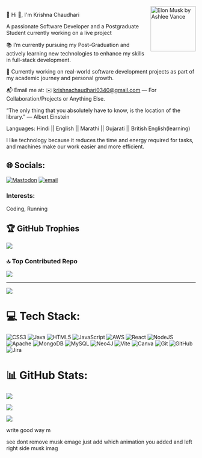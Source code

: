 <img align="right" src="https://images.bookoutlet.com/covers/large/isbn978006/9780062469670-l.jpg" width="120" alt="Elon Musk by Ashlee Vance"/>

💫 Hi 👋, I'm Krishna Chaudhari 

A passionate Software Developer and a Postgraduate Student currently working on a live project

📚 I’m currently pursuing my Post-Graduation and actively learning new technologies to enhance my skills in full-stack development.

🚀 Currently working on real-world software development projects as part of my academic journey and personal growth.

📬 Email me at: ✉️ krishnachaudhari0340@gmail.com — For Collaboration/Projects or Anything Else.

“The only thing that you absolutely have to know, is the location of the library.” — Albert Einstein

Languages:
  Hindi || English || Marathi  || Gujarati  || British English(learning)

I like technology because it reduces the time and energy required for tasks, and machines make our work easier and more efficient.

  

## 🌐 Socials:

[![Mastodon](https://img.shields.io/badge/-MASTODON-%232B90D9?logo=mastodon&logoColor=white)](https://mastodon.social/@KrishnaChaudhari-ow9ni) [![email](https://img.shields.io/badge/Email-D14836?logo=gmail&logoColor=white)](mailto:krishnachaudhari0340@gmail.com)

### Interests:

Coding, Running

## 🏆 GitHub Trophies

![](https://github-profile-trophy.vercel.app/?username=KRISHNACHAUDHARI10&theme=radical&no-frame=false&no-bg=false&margin-w=4)

### 🔝 Top Contributed Repo

![](https://github-contributor-stats.vercel.app/api?username=KRISHNACHAUDHARI10&limit=5&theme=dark&combine_all_yearly_contributions=true)

---

[![](https://visitcount.itsvg.in/api?id=KRISHNACHAUDHARI10&icon=0&color=0)](https://visitcount.itsvg.in)

# 💻 Tech Stack:

![CSS3](https://img.shields.io/badge/css3-%231572B6.svg?style=for-the-badge&logo=css3&logoColor=white) ![Java](https://img.shields.io/badge/java-%23ED8B00.svg?style=for-the-badge&logo=openjdk&logoColor=white) ![HTML5](https://img.shields.io/badge/html5-%23E34F26.svg?style=for-the-badge&logo=html5&logoColor=white) ![JavaScript](https://img.shields.io/badge/javascript-%23323330.svg?style=for-the-badge&logo=javascript&logoColor=%23F7DF1E) ![AWS](https://img.shields.io/badge/AWS-%23FF9900.svg?style=for-the-badge&logo=amazon-aws&logoColor=white) ![React](https://img.shields.io/badge/react-%2320232a.svg?style=for-the-badge&logo=react&logoColor=%2361DAFB) ![NodeJS](https://img.shields.io/badge/node.js-6DA55F?style=for-the-badge&logo=node.js&logoColor=white) ![Apache](https://img.shields.io/badge/apache-%23D42029.svg?style=for-the-badge&logo=apache&logoColor=white) ![MongoDB](https://img.shields.io/badge/MongoDB-%234ea94b.svg?style=for-the-badge&logo=mongodb&logoColor=white) ![MySQL](https://img.shields.io/badge/mysql-4479A1.svg?style=for-the-badge&logo=mysql&logoColor=white) ![Neo4J](https://img.shields.io/badge/Neo4j-008CC1?style=for-the-badge&logo=neo4j&logoColor=white) ![Vite](https://img.shields.io/badge/vite-%23646CFF.svg?style=for-the-badge&logo=vite&logoColor=white) ![Canva](https://img.shields.io/badge/Canva-%2300C4CC.svg?style=for-the-badge&logo=Canva&logoColor=white) ![Git](https://img.shields.io/badge/git-%23F05033.svg?style=for-the-badge&logo=git&logoColor=white) ![GitHub](https://img.shields.io/badge/github-%23121011.svg?style=for-the-badge&logo=github&logoColor=white) ![Jira](https://img.shields.io/badge/jira-%230A0FFF.svg?style=for-the-badge&logo=jira&logoColor=white)

# 📊 GitHub Stats:

![](https://github-readme-stats.vercel.app/api?username=KRISHNACHAUDHARI10&theme=dark&hide_border=false&include_all_commits=true&count_private=false)<br/>

![](https://nirzak-streak-stats.vercel.app/?user=KRISHNACHAUDHARI10&theme=dark&hide_border=false)<br/>

![](https://github-readme-stats.vercel.app/api/top-langs/?username=KRISHNACHAUDHARI10&theme=dark&hide_border=false&include_all_commits=true&count_private=false&layout=compact)

 write good way m 

 see dont remove musk emage just add which animation you added and left right side musk imag
